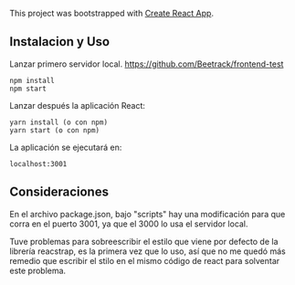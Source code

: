 This project was bootstrapped with [Create React App](https://github.com/facebookincubator/create-react-app).

## Instalacion y Uso

Lanzar primero servidor local. https://github.com/Beetrack/frontend-test

```
npm install
npm start
```

Lanzar después la aplicación React:

```
yarn install (o con npm)
yarn start (o con npm)
```

La aplicación se ejecutará en:

```
localhost:3001
```

## Consideraciones

En el archivo package.json, bajo "scripts" hay una modificación para que corra en el puerto 3001, ya que el 3000 lo usa el servidor local.

Tuve problemas para sobreescribir el estilo que viene por defecto de la librería reacstrap, es la primera vez que lo uso,
así que no me quedó más remedio que escribir el stilo en el mismo código de react para solventar este problema.